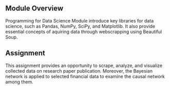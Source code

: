 ## Module Overview
Programming for Data Science Module introduce key libraries for data science, such as Pandas, NumPy, SciPy, and Matplotlib. It also provide essential concepts of aquiring data through webscrapping using Beautiful Soup.

## Assignment
This assignment provides an opportunity to scrape, analyze, and visualize collected data on research paper publication. Moreover, the Bayesian network is applied to selected financial data to examine the causal network among them.